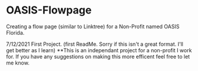 # OASIS-Flowpage
Creating a flow page (similar to Linktree) for a Non-Profit named OASIS Florida.

7/12/2021
First Project. (first ReadMe. Sorry if this isn't a great format. I'll get better as I learn)
**This is an independant project for a non-profit I work for. If you have any suggestions on making this more efficent feel free to let me know.
